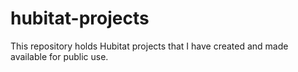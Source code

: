 # hubitat-projects

This repository holds Hubitat projects that I have created and made available for public use.
